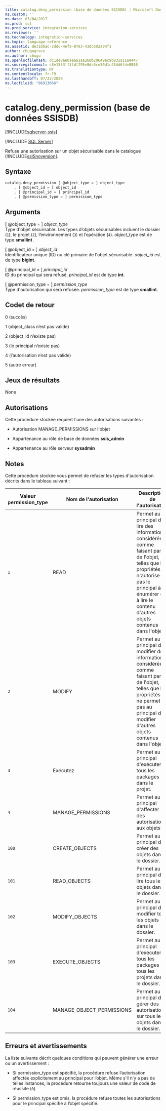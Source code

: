 ```yaml
---
title: catalog.deny_permission (base de données SSISDB) | Microsoft Docs
ms.custom: ''
ms.date: 03/04/2017
ms.prod: sql
ms.prod_service: integration-services
ms.reviewer: ''
ms.technology: integration-services
ms.topic: language-reference
ms.assetid: de310bac-2ddc-4ef9-8783-43dcb02a94f1
author: chugugrace
ms.author: chugu
ms.openlocfilehash: dc1de8ae0aeaa1aa260b20649ac9b831a11e0447
ms.sourcegitcommit: c8e1553ff3fdf295e8dc6ce30d1c454d6fde8088
ms.translationtype: HT
ms.contentlocale: fr-FR
ms.lasthandoff: 07/22/2020
ms.locfileid: "86913066"
---
```

# <a name="catalogdeny_permission-ssisdb-database"></a>catalog.deny_permission (base de données SSISDB)

[!INCLUDE[sqlserver-ssis](../../includes/applies-to-version/sqlserver-ssis.md)]


[!INCLUDE [SQL Server](../../includes/applies-to-version/sqlserver.md)]

  Refuse une autorisation sur un objet sécurisable dans le catalogue [!INCLUDE[ssISnoversion](../../includes/ssisnoversion-md.md)].  
  
## <a name="syntax"></a>Syntaxe  
  
```sql
catalog.deny_permission [ @object_type = ] object_type  
    , [ @object_id = ] object_id  
    , [ @principal_id = ] principal_id  
    , [ @permission_type = ] permission_type  
```  
  
## <a name="arguments"></a>Arguments  
 [ @object_type = ] *object_type*  
 Type d'objet sécurisable. Les types d’objets sécurisables incluent le dossier (`1`), le projet (`2`), l’environnement (`3`) et l’opération (`4`). *object_type* est de type **smallint** _._  
  
 [ @object_id = ] *object_id*  
 Identificateur unique (ID) ou clé primaire de l'objet sécurisable. *object_id* est de type **bigint**.  
  
 [ @principal_id = ] *principal_id*  
 ID du principal qui sera refusé. *principal_id* est de type **int**.  
  
 [ @permission_type = ] *permission_type*  
 Type d'autorisation qui sera refusée. *permission_type* est de type **smallint**.  
  
## <a name="return-code-values"></a>Codet de retour  
 0 (succès)  
  
 1 (object_class n’est pas valide)  
  
 2 (object_id n’existe pas)  
  
 3 (le principal n’existe pas)  
  
 4 (l’autorisation n’est pas valide)  
  
 5 (autre erreur)  
  
## <a name="result-sets"></a>Jeux de résultats  
 None  
  
## <a name="permissions"></a>Autorisations  
 Cette procédure stockée requiert l'une des autorisations suivantes :  
  
-   Autorisation MANAGE_PERMISSIONS sur l'objet  
  
-   Appartenance au rôle de base de données **ssis_admin**  
  
-   Appartenance au rôle serveur **sysadmin**  
  
## <a name="remarks"></a>Notes  
 Cette procédure stockée vous permet de refuser les types d'autorisation décrits dans le tableau suivant :  
  
|Valeur permission_type|Nom de l'autorisation|Description de l'autorisation|Types d'objet applicables|  
|----------------------------|---------------------|----------------------------|-----------------------------|  
|`1`|READ|Permet au principal de lire des informations considérées comme faisant partie de l'objet, telles que les propriétés. Il n'autorise pas le principal à énumérer ou à lire le contenu d'autres objets contenus dans l'objet.|Dossier, projet, environnement, opération|  
|`2`|MODIFY|Permet au principal de modifier des informations considérées comme faisant partie de l'objet, telles que les propriétés. Il ne permet pas au principal de modifier d'autres objets contenus dans l'objet.|Dossier, projet, environnement, opération|  
|`3`|Exécutez|Permet au principal d'exécuter tous les packages dans le projet.|Projet|  
|`4`|MANAGE_PERMISSIONS|Permet au principal d'affecter des autorisations aux objets.|Dossier, projet, environnement, opération|  
|`100`|CREATE_OBJECTS|Permet au principal de créer des objets dans le dossier.|Dossier|  
|`101`|READ_OBJECTS|Permet au principal de lire tous les objets dans le dossier.|Dossier|  
|`102`|MODIFY_OBJECTS|Permet au principal de modifier tous les objets dans le dossier.|Dossier|  
|`103`|EXECUTE_OBJECTS|Permet au principal d'exécuter tous les packages de tous les projets dans le dossier.|Dossier|  
|`104`|MANAGE_OBJECT_PERMISSIONS|Permet au principal de gérer des autorisations sur tous les objets dans le dossier.|Dossier|  
  
## <a name="errors-and-warnings"></a>Erreurs et avertissements  
 La liste suivante décrit quelques conditions qui peuvent générer une erreur ou un avertissement :  
  
-   Si permission_type est spécifié, la procédure refuse l’autorisation affectée explicitement au principal pour l’objet. Même s'il n'y a pas de telles instances, la procédure retourne toujours une valeur de code de réussite (`0`).  
  
-   Si permission_type est omis, la procédure refuse toutes les autorisations pour le principal spécifié à l’objet spécifié.  
  
  
